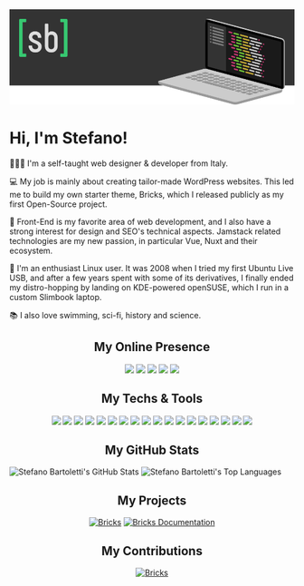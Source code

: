 <img src="images/cover.png" alt="Stefano Bartoletti">

# Hi, I'm Stefano! 

👨🏻‍💻 I'm a self-taught web designer & developer from Italy.

💻 My job is mainly about creating tailor-made WordPress websites. This led me to build my own starter theme, Bricks, which I released publicly as my first Open-Source project.

🎨 Front-End is my favorite area of web development, and I also have a strong interest for design and SEO's technical aspects. Jamstack related technologies are my new passion, in particular Vue, Nuxt and their ecosystem.

🐧 I'm an enthusiast Linux user. It was 2008 when I tried my first Ubuntu Live USB, and after a few years spent with some of its derivatives, I finally ended my distro-hopping by landing on KDE-powered openSUSE, which I run in a custom Slimbook laptop.

📚 I also love swimming, sci-fi, history and science.

<h2 align="center">My Online Presence</h2>

<div align="center">

[![](https://img.shields.io/badge/-website-37c871?style=for-the-badge&logoColor=eeeeee&logo=google-chrome)](https://www.stefanobartoletti.it/)
[![](https://img.shields.io/badge/-facebook-37c871?style=for-the-badge&logoColor=eeeeee&logo=facebook)](https://www.facebook.com/stefanobartolettiweb/)
[![](https://img.shields.io/badge/-linkedin-37c871?style=for-the-badge&logoColor=eeeeee&logo=linkedin)](https://www.linkedin.com/in/bartolettistefano/)
[![](https://img.shields.io/badge/-twitter-37c871?style=for-the-badge&logoColor=eeeeee&logo=twitter)](https://twitter.com/ste_bartoletti/)
[![](https://img.shields.io/badge/-dev-37c871?style=for-the-badge&logoColor=eeeeee&logo=devdotto)](https://dev.to/stefanobartoletti/)

</div>

<h2 align="center">My Techs & Tools</h2>

<div align="center">

![](https://img.shields.io/badge/OS-openSUSE-37c871?style=flat-square&logoColor=eeeeee&logo=opensuse)
![](https://img.shields.io/badge/OS-KDE-37c871?style=flat-square&logoColor=eeeeee&logo=kde)
![](https://img.shields.io/badge/Editor-VS_Code-37c871?style=flat-square&logoColor=eeeeee&logo=visualstudiocode)
![](https://img.shields.io/badge/Code-JavaScript-37c871?style=flat-square&logoColor=eeeeee&logo=javascript)
![](https://img.shields.io/badge/Code-CSS-37c871?style=flat-square&logoColor=eeeeee&logo=css3)
![](https://img.shields.io/badge/Code-WordPress-37c871?style=flat-square&logoColor=eeeeee&logo=wordpress)
![](https://img.shields.io/badge/Code-Bootstrap-37c871?style=flat-square&logoColor=eeeeee&logo=bootstrap)
![](https://img.shields.io/badge/Code-Sass-37c871?style=flat-square&logoColor=eeeeee&logo=sass)
![](https://img.shields.io/badge/Code-Vue.js-37c871?style=flat-square&logoColor=eeeeee&logo=vuedotjs)
![](https://img.shields.io/badge/Code-Nuxt-37c871?style=flat-square&logoColor=eeeeee&logo=nuxtdotjs)
![](https://img.shields.io/badge/Code-Tailwind-37c871?style=flat-square&logoColor=eeeeee&logo=tailwind-css)
![](https://img.shields.io/badge/Tool-Yarn-37c871?style=flat-square&logoColor=eeeeee&logo=yarn)
![](https://img.shields.io/badge/Tool-Gulp-37c871?style=flat-square&logoColor=eeeeee&logo=gulp)
![](https://img.shields.io/badge/Tool-Rollup-37c871?style=flat-square&logoColor=eeeeee&logo=rollupdotjs)
![](https://img.shields.io/badge/Tool-Bash-37c871?style=flat-square&logoColor=eeeeee&logo=gnu-bash)
![](https://img.shields.io/badge/Platform-Docker-37c871?style=flat-square&logoColor=eeeeee&logo=docker)
![](https://img.shields.io/badge/Platform-Netlify-37c871?style=flat-square&logoColor=eeeeee&logo=netlify)
![](https://img.shields.io/badge/Platform-DigitalOcean-37c871?style=flat-square&logoColor=eeeeee&logo=digitalocean)

</div>

<h2 align="center">My GitHub Stats</h2>

<div>
    <img src="https://github-readme-stats.vercel.app/api?username=stefanobartoletti&count_private=true&show_icons=true&bg_color=333333&title_color=37c871&icon_color=37c871&text_color=dddddd&line_height=20" alt="Stefano Bartoletti's GitHub Stats">
    <img src="https://github-readme-stats.vercel.app/api/top-langs/?username=stefanobartoletti&show_icons=true&bg_color=333333&title_color=37c871&icon_color=37c871&text_color=dddddd&layout=compact&langs_count=6" alt="Stefano Bartoletti's Top Languages">
</div>

<h2 align="center">My Projects</h2>

<div align="center">

[![Bricks](https://github-readme-stats.vercel.app/api/pin/?username=stefanobartoletti&repo=bricks&bg_color=333333&title_color=37c871&icon_color=37c871&text_color=dddddd)](https://github.com/stefanobartoletti/bricks)
[![Bricks Documentation](https://github-readme-stats.vercel.app/api/pin/?username=stefanobartoletti&repo=bricks-docs&bg_color=333333&title_color=37c871&icon_color=37c871&text_color=dddddd)](https://github.com/stefanobartoletti/bricks-docs)

</div>

<h2 align="center">My Contributions</h2>

<div align="center">

[![Bricks](https://github-readme-stats.vercel.app/api/pin/?username=keeferrourke&repo=la-capitaine-icon-theme&bg_color=333333&title_color=37c871&icon_color=37c871&text_color=dddddd)](https://github.com/keeferrourke/la-capitaine-icon-theme)

</div>